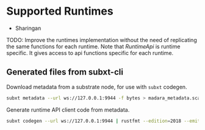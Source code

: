 # Supported Runtimes

* Sharingan

TODO: Improve the runtimes implementation without the need of replicating
the same functions for each runtime. Note that _RuntimeApi_ is runtime
specific. It gives access to api functions specific for each runtime.

## Generated files from subxt-cli

Download metadata from a substrate node, for use with `subxt` codegen.

```bash
subxt metadata --url ws://127.0.0.1:9944 -f bytes > madara_metadata.scale
```

Generate runtime API client code from metadata.

```bash
subxt codegen --url ws://127.0.0.1:9944 | rustfmt --edition=2018 --emit=stdout > madara_metadata.rs
```
